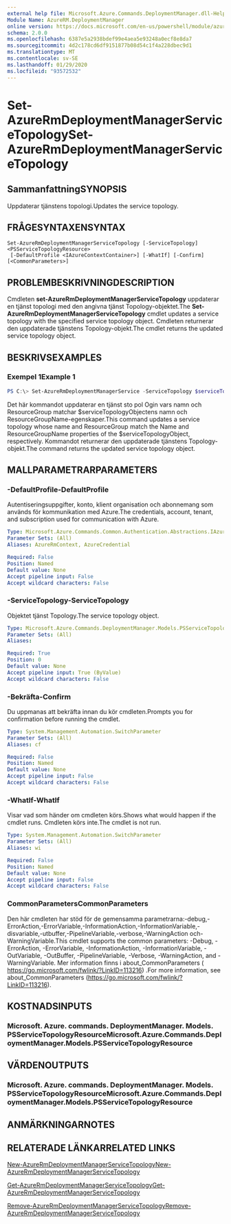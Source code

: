 ```yaml
---
external help file: Microsoft.Azure.Commands.DeploymentManager.dll-Help.xml
Module Name: AzureRM.DeploymentManager
online version: https://docs.microsoft.com/en-us/powershell/module/azurerm.deploymentmanager/set-azurermdeploymentmanagerservicetopology
schema: 2.0.0
ms.openlocfilehash: 6387e5a2938bdef99e4aea5e93248a0ecf8e8da7
ms.sourcegitcommit: 4d2c178cd6df9151877b08d54c1f4a228dbec9d1
ms.translationtype: MT
ms.contentlocale: sv-SE
ms.lasthandoff: 01/29/2020
ms.locfileid: "93572532"
---
```

# <span data-ttu-id="52472-101">Set-AzureRmDeploymentManagerServiceTopology</span><span class="sxs-lookup"><span data-stu-id="52472-101">Set-AzureRmDeploymentManagerServiceTopology</span></span>

## <span data-ttu-id="52472-102">Sammanfattning</span><span class="sxs-lookup"><span data-stu-id="52472-102">SYNOPSIS</span></span>
<span data-ttu-id="52472-103">Uppdaterar tjänstens topologi.</span><span class="sxs-lookup"><span data-stu-id="52472-103">Updates the service topology.</span></span>

## <span data-ttu-id="52472-104">FRÅGESYNTAXEN</span><span class="sxs-lookup"><span data-stu-id="52472-104">SYNTAX</span></span>

```
Set-AzureRmDeploymentManagerServiceTopology [-ServiceTopology] <PSServiceTopologyResource>
 [-DefaultProfile <IAzureContextContainer>] [-WhatIf] [-Confirm] [<CommonParameters>]
```

## <span data-ttu-id="52472-105">PROBLEMBESKRIVNING</span><span class="sxs-lookup"><span data-stu-id="52472-105">DESCRIPTION</span></span>
<span data-ttu-id="52472-106">Cmdleten **set-AzureRmDeploymentManagerServiceTopology** uppdaterar en tjänst topologi med den angivna tjänst Topology-objektet.</span><span class="sxs-lookup"><span data-stu-id="52472-106">The **Set-AzureRmDeploymentManagerServiceTopology** cmdlet updates a service topology with the specified service topology object.</span></span>
<span data-ttu-id="52472-107">Cmdleten returnerar den uppdaterade tjänstens Topology-objekt.</span><span class="sxs-lookup"><span data-stu-id="52472-107">The cmdlet returns the updated service topology object.</span></span>

## <span data-ttu-id="52472-108">BESKRIVS</span><span class="sxs-lookup"><span data-stu-id="52472-108">EXAMPLES</span></span>

### <span data-ttu-id="52472-109">Exempel 1</span><span class="sxs-lookup"><span data-stu-id="52472-109">Example 1</span></span>
```powershell
PS C:\> Set-AzureRmDeploymentManagerService -ServiceTopology $serviceTopologyObject
```

<span data-ttu-id="52472-110">Det här kommandot uppdaterar en tjänst sto pol Ogin vars namn och ResourceGroup matchar $serviceTopologyObjectens namn och ResourceGroupName-egenskaper.</span><span class="sxs-lookup"><span data-stu-id="52472-110">This command updates a service topology whose name and ResourceGroup match the Name and ResourceGroupName properties of the $serviceTopologyObject, respectively.</span></span>
<span data-ttu-id="52472-111">Kommandot returnerar den uppdaterade tjänstens Topology-objekt.</span><span class="sxs-lookup"><span data-stu-id="52472-111">The command returns the updated service topology object.</span></span>

## <span data-ttu-id="52472-112">MALLPARAMETRAR</span><span class="sxs-lookup"><span data-stu-id="52472-112">PARAMETERS</span></span>

### <span data-ttu-id="52472-113">-DefaultProfile</span><span class="sxs-lookup"><span data-stu-id="52472-113">-DefaultProfile</span></span>
<span data-ttu-id="52472-114">Autentiseringsuppgifter, konto, klient organisation och abonnemang som används för kommunikation med Azure.</span><span class="sxs-lookup"><span data-stu-id="52472-114">The credentials, account, tenant, and subscription used for communication with Azure.</span></span>

```yaml
Type: Microsoft.Azure.Commands.Common.Authentication.Abstractions.IAzureContextContainer
Parameter Sets: (All)
Aliases: AzureRmContext, AzureCredential

Required: False
Position: Named
Default value: None
Accept pipeline input: False
Accept wildcard characters: False
```

### <span data-ttu-id="52472-115">-ServiceTopology</span><span class="sxs-lookup"><span data-stu-id="52472-115">-ServiceTopology</span></span>
<span data-ttu-id="52472-116">Objektet tjänst Topology.</span><span class="sxs-lookup"><span data-stu-id="52472-116">The service topology object.</span></span>

```yaml
Type: Microsoft.Azure.Commands.DeploymentManager.Models.PSServiceTopologyResource
Parameter Sets: (All)
Aliases:

Required: True
Position: 0
Default value: None
Accept pipeline input: True (ByValue)
Accept wildcard characters: False
```

### <span data-ttu-id="52472-117">-Bekräfta</span><span class="sxs-lookup"><span data-stu-id="52472-117">-Confirm</span></span>
<span data-ttu-id="52472-118">Du uppmanas att bekräfta innan du kör cmdleten.</span><span class="sxs-lookup"><span data-stu-id="52472-118">Prompts you for confirmation before running the cmdlet.</span></span>

```yaml
Type: System.Management.Automation.SwitchParameter
Parameter Sets: (All)
Aliases: cf

Required: False
Position: Named
Default value: None
Accept pipeline input: False
Accept wildcard characters: False
```

### <span data-ttu-id="52472-119">-WhatIf</span><span class="sxs-lookup"><span data-stu-id="52472-119">-WhatIf</span></span>
<span data-ttu-id="52472-120">Visar vad som händer om cmdleten körs.</span><span class="sxs-lookup"><span data-stu-id="52472-120">Shows what would happen if the cmdlet runs.</span></span> <span data-ttu-id="52472-121">Cmdleten körs inte.</span><span class="sxs-lookup"><span data-stu-id="52472-121">The cmdlet is not run.</span></span>

```yaml
Type: System.Management.Automation.SwitchParameter
Parameter Sets: (All)
Aliases: wi

Required: False
Position: Named
Default value: None
Accept pipeline input: False
Accept wildcard characters: False
```

### <span data-ttu-id="52472-122">CommonParameters</span><span class="sxs-lookup"><span data-stu-id="52472-122">CommonParameters</span></span>
<span data-ttu-id="52472-123">Den här cmdleten har stöd för de gemensamma parametrarna:-debug,-ErrorAction,-ErrorVariable,-InformationAction,-InformationVariable,-disvariable,-utbuffer,-PipelineVariable,-verbose,-WarningAction och-WarningVariable.</span><span class="sxs-lookup"><span data-stu-id="52472-123">This cmdlet supports the common parameters: -Debug, -ErrorAction, -ErrorVariable, -InformationAction, -InformationVariable, -OutVariable, -OutBuffer, -PipelineVariable, -Verbose, -WarningAction, and -WarningVariable.</span></span> <span data-ttu-id="52472-124">Mer information finns i about_CommonParameters ( https://go.microsoft.com/fwlink/?LinkID=113216) .</span><span class="sxs-lookup"><span data-stu-id="52472-124">For more information, see about_CommonParameters (https://go.microsoft.com/fwlink/?LinkID=113216).</span></span>

## <span data-ttu-id="52472-125">KOSTNADS</span><span class="sxs-lookup"><span data-stu-id="52472-125">INPUTS</span></span>

### <span data-ttu-id="52472-126">Microsoft. Azure. commands. DeploymentManager. Models. PSServiceTopologyResource</span><span class="sxs-lookup"><span data-stu-id="52472-126">Microsoft.Azure.Commands.DeploymentManager.Models.PSServiceTopologyResource</span></span>

## <span data-ttu-id="52472-127">VÄRDEN</span><span class="sxs-lookup"><span data-stu-id="52472-127">OUTPUTS</span></span>

### <span data-ttu-id="52472-128">Microsoft. Azure. commands. DeploymentManager. Models. PSServiceTopologyResource</span><span class="sxs-lookup"><span data-stu-id="52472-128">Microsoft.Azure.Commands.DeploymentManager.Models.PSServiceTopologyResource</span></span>

## <span data-ttu-id="52472-129">ANMÄRKNINGAR</span><span class="sxs-lookup"><span data-stu-id="52472-129">NOTES</span></span>

## <span data-ttu-id="52472-130">RELATERADE LÄNKAR</span><span class="sxs-lookup"><span data-stu-id="52472-130">RELATED LINKS</span></span>

[<span data-ttu-id="52472-131">New-AzureRmDeploymentManagerServiceTopology</span><span class="sxs-lookup"><span data-stu-id="52472-131">New-AzureRmDeploymentManagerServiceTopology</span></span>](./New-AzureRmDeploymentManagerServiceTopology.md)

[<span data-ttu-id="52472-132">Get-AzureRmDeploymentManagerServiceTopology</span><span class="sxs-lookup"><span data-stu-id="52472-132">Get-AzureRmDeploymentManagerServiceTopology</span></span>](./Set-AzureRmDeploymentManagerServiceTopology.md)

[<span data-ttu-id="52472-133">Remove-AzureRmDeploymentManagerServiceTopology</span><span class="sxs-lookup"><span data-stu-id="52472-133">Remove-AzureRmDeploymentManagerServiceTopology</span></span>](./Remove-AzureRmDeploymentManagerServiceTopology.md)